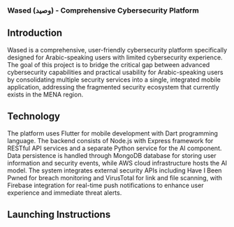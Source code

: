 ### Wased (وصيد) - Comprehensive Cybersecurity Platform

## Introduction
Wased is a comprehensive, user-friendly cybersecurity platform specifically designed for Arabic-speaking users with limited cybersecurity experience. The goal of this project is to bridge the critical gap between advanced cybersecurity capabilities and practical usability for Arabic-speaking users by consolidating multiple security services into a single, integrated mobile application, addressing the fragmented security ecosystem that currently exists in the MENA region.

## Technology 
The platform uses Flutter for mobile development with Dart programming language. The backend consists of Node.js with Express framework for RESTful API services and a separate Python service for the AI component. Data persistence is handled through MongoDB database for storing user information and security events, while AWS cloud infrastructure hosts the AI model. The system integrates external security APIs including Have I Been Pwned for breach monitoring and VirusTotal for link and file scanning, with Firebase integration for real-time push notifications to enhance user experience and immediate threat alerts.

## Launching Instructions
